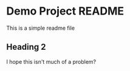 # Demo Project README

This is a simple readme file

## Heading 2

I hope this isn't much of a problem?
